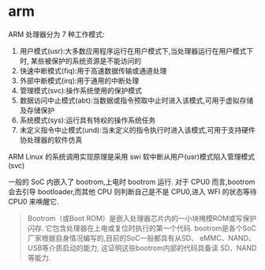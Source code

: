 # arm

ARM 处理器分为 7 种工作模式:
1. 用户模式(usr):大多数应用程序运行在用户模式下,当处理器运行在用户模式下时, 某些被保护的系统资源是不能访问的
1. 快速中断模式(fiq):用于高速数据传输或通道处理
1. 外部中断模式(irq):用于通用的中断处理
1. 管理模式(svc):操作系统使用的保护模式
1. 数据访问中止模式(abt):当数据或指令预取中止时进入该模式,可用于虚拟存储及存储保护
1. 系统模式(sys):运行具有特权的操作系统任务
1. 未定义指令中止模式(und):当未定义的指令执行时进入该模式,可用于支持硬件协处理器的软件仿真

ARM Linux 的系统调用实现原理是采用 swi 软中断从用户(usr)模式陷入管理模式(svc)

一般的 SoC 内嵌入了 bootrom,上电时 bootrom 运行. 对于 CPU0 而言,bootrom 会去引导 bootloader,而其他 CPU 则判断自己是不是 CPU0,进入 WFI 的状态等待 CPU0 来唤醒它.

> Bootrom（或Boot ROM）是嵌入处理器芯片内的一小块掩模ROM或写保护闪存. 它包含处理器在上电或复位时执行的第一个代码. bootrom是各个SoC厂家根据自身情况编写的,目前的SoC一般都具有从SD、
eMMC、NAND、USB等介质启动的能力, 这证明这些bootrom内部的代码具备读 SD、NAND 等能力.